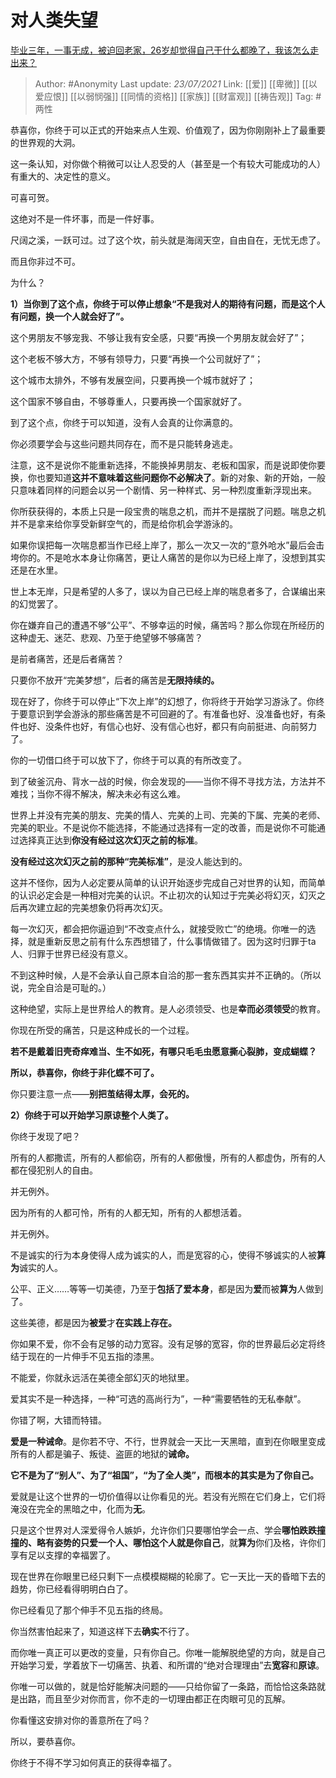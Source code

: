 # 对人类失望
[毕业三年，一事无成，被迫回老家，26岁却觉得自己干什么都晚了，我该怎么走出来？](https://www.zhihu.com/question/302335564/answer/2241630731)

> Author: #Anonymity
> Last update: *23/07/2021* 
> Link: [[爱]] [[卑微]] [[以爱应恨]] [[以弱悯强]] [[同情的资格]] [[家族]] [[财富观]] [[祷告观]]
> Tag: #两性 

恭喜你，你终于可以正式的开始来点人生观、价值观了，因为你刚刚补上了最重要的世界观的大洞。

这一条认知，对你做个稍微可以让人忍受的人（甚至是一个有较大可能成功的人）有重大的、决定性的意义。

可喜可贺。

这绝对不是一件坏事，而是一件好事。

尺阔之溪，一跃可过。过了这个坎，前头就是海阔天空，自由自在，无忧无虑了。

而且你非过不可。

为什么？

**1）当你到了这个点，你终于可以停止想象“不是我对人的期待有问题，而是这个人有问题，换一个人就会好了”。**

这个男朋友不够宠我、不够让我有安全感，只要“再换一个男朋友就会好了”；

这个老板不够大方，不够有领导力，只要“再换一个公司就好了”；

这个城市太排外，不够有发展空间，只要再换一个城市就好了；

这个国家不够自由，不够尊重人，只要再换一个国家就好了。

到了这个点，你终于可以知道，没有人会真的让你满意的。

你必须要学会与这些问题共同存在，而不是只能转身逃走。

注意，这不是说你不能重新选择，不能换掉男朋友、老板和国家，而是说即使你要换，你也要知道**这并不意味着这些问题你不必解决了**。新的对象、新的开始，一般只意味着同样的问题会以另一个剧情、另一种样式、另一种烈度重新浮现出来。

你所获获得的，本质上只是一段宝贵的喘息之机，而并不是摆脱了问题。喘息之机并不是拿来给你享受新鲜空气的，而是给你机会学游泳的。

如果你误把每一次喘息都当作已经上岸了，那么一次又一次的“意外呛水”最后会击垮你的。不是呛水本身让你痛苦，更让人痛苦的是你以为已经上岸了，没想到其实还是在水里。

世上本无岸，只是希望的人多了，误以为自己已经上岸的喘息者多了，合谋编出来的幻觉罢了。

你在嫌弃自己的遭遇不够“公平”、不够幸运的时候，痛苦吗？那么你现在所经历的这种虚无、迷茫、悲观、乃至于绝望够不够痛苦？

是前者痛苦，还是后者痛苦？

只要你不放开“完美梦想”，后者的痛苦是**无限持续的。**

现在好了，你终于可以停止“下次上岸”的幻想了，你将终于开始学习游泳了。你终于要意识到学会游泳的那些痛苦是不可回避的了。有准备也好、没准备也好，有条件也好、没条件也好，有信心也好、没有信心也好，都只有向前挺进、向前努力了。

你的一切借口终于可以放下了，你终于可以真的有所改变了。

到了破釜沉舟、背水一战的时候，你会发现的——当你不得不寻找方法，方法并不难找；当你不得不解决，解决未必有这么难。

世界上并没有完美的朋友、完美的情人、完美的上司、完美的下属、完美的老师、完美的职业。不是说你不能选择，不能通过选择有一定的改善，而是说你不可能通过选择真正达到**你没有经过这次幻灭之前的标准**。

**没有经过这次幻灭之前的那种“完美标准”**，是没人能达到的。

这并不怪你，因为人必定要从简单的认识开始逐步完成自己对世界的认知，而简单的认识必定会是一种相对完美的认识。不止初次的认知过于完美必将幻灭，幻灭之后再次建立起的完美想象仍将再次幻灭。

每一次幻灭，都会把你逼迫到“不改变点什么，就接受败亡”的绝境。你唯一的选择，就是重新反思之前有什么东西想错了，什么事情做错了。因为这时归罪于ta人、归罪于世界已经没有意义。

不到这种时候，人是不会承认自己原本自洽的那一套东西其实并不正确的。（所以说，完全自洽是可耻的。）

这种绝望，实际上是世界给人的教育。是人必须领受、也是**幸而必须领受**的教育。

你现在所受的痛苦，只是这种成长的一个过程。

**若不是戴着旧壳奇痒难当、生不如死，有哪只毛毛虫愿意撕心裂肺，变成蝴蝶？**

**所以，恭喜你，你终于非化蝶不可了。**

你只要注意一点——**别把茧结得太厚，会死的。**

**2）你终于可以开始学习原谅整个人类了。**

你终于发现了吧？

所有的人都撒谎，所有的人都偷窃，所有的人都傲慢，所有的人都虚伪，所有的人都在侵犯别人的自由。

并无例外。

因为所有的人都可怜，所有的人都无知，所有的人都想活着。

并无例外。

不是诚实的行为本身使得人成为诚实的人，而是宽容的心，使得不够诚实的人被**算为**诚实的人。

公平、正义……等等一切美德，乃至于**包括了爱本身**，都是因为**爱**而被**算为**人做到了。

这些美德，都是因为**被爱**才**在实践上存在。**

你如果不爱，你不会有足够的动力宽容。没有足够的宽容，你的世界最后必定将终结于现在的一片伸手不见五指的漆黑。

不能爱，你就永远活在美德全部幻灭的地狱里。

爱其实不是一种选择，一种“可选的高尚行为”，一种“需要牺牲的无私奉献”。

你错了啊，大错而特错。

**爱是一种诫命**。是你若不守、不行，世界就会一天比一天黑暗，直到在你眼里变成所有的人都是骗子、叛徒、盗匪的地狱的**诫命。**

**它不是为了“别人”、为了“祖国”，“为了全人类”，而根本的其实是为了你自己。**

爱就是让这个世界的一切价值得以让你看见的光。若没有光照在它们身上，它们将淹没在完全的黑暗之中，化而为**无**。

只是这个世界对人深爱得令人嫉妒，允许你们只要哪怕学会一点、学会**哪怕跌跌撞撞的、略有姿势的只爱一个人、哪怕这个人就是你自己**，就**算为**你们及格，许你们享有足以支撑的幸福罢了。

现在世界在你眼里已经只剩下一点模模糊糊的轮廓了。它一天比一天的昏暗下去的趋势，你已经看得明明白白了。

你已经看见了那个伸手不见五指的终局。

你当然害怕起来了，知道这样下去**确实**不行了。

而你唯一真正可以更改的变量，只有你自己。你唯一能解脱绝望的方向，就是自己开始学习爱，学着放下一切痛苦、执着、和所谓的“绝对合理理由”去**宽容**和**原谅**。

你唯一可以做的，就是恰好能解决问题的——只给你留了一条路，而恰恰这条路就是出路，而且至少对你而言，你不走的一切理由都正在肉眼可见的瓦解。

你看懂这安排对你的善意所在了吗？

  


所以，要恭喜你。

你终于不得不学习如何真正的获得幸福了。



